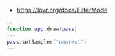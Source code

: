 

 - https://lovr.org/docs/FilterMode

```lua
--
function app:draw(pass)
---
pass:setSampler('nearest')
---
```